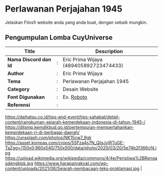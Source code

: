 # Perlawanan Perjajahan 1945

Jelaskan Filosfi website anda yang anda buat, dengan sebaik mungkin.

## Pengumpulan Lomba CuyUniverse

| Title                   |     | Description                                            |
| ----------------------- | --- | ------------------------------------------------------ |
| **Nama Discord dan Id** | :   | Eric Prima Wijaya (489405892723474433)                 |
| **Author**              | :   | Eric Prima Wijaya                                      |
| **Tema**                | :   | Perlawanan Perjajahan 1945                             |
| **Category**            | :   | Desain Website                                         |
| **Font Digunakan**      | :   | Ex. [Roboto](https://fonts.google.com/specimen/Roboto) |
| **Referensi**           | :   |

https://daihatsu.co.id/tips-and-event/tips-sahabat/detail-content/rangkuman-sejarah-kemerdekaan-indonesia-di-tahun-1945-/
https://ditsmp.kemdikbud.go.id/pertempuran-mempertahankan-kemerdekaan-ri-di-berbagai-daerah/
https://unsplash.com/photos/NK15cw7_9gk
https://asset.kompas.com/crops/5SFza4s7N_QIqJyIRTuGE-TaZgg=/150x0:960x540/750x500/data/photo/2020/03/20/5e74b2f366cf4.jpg
https://upload.wikimedia.org/wikipedia/commons/4/4e/Peristiwa%2BRengasdengklok.jpg
https://www.harapanrakyat.com/wp-content/uploads/2021/08/Sejarah-pembacaan-teks-proklamasi.jpg
|

